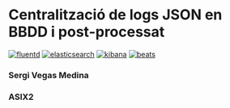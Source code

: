# Centralització de logs JSON en BBDD i post-processat
[![fluentd](https://pbs.twimg.com/profile_images/2261136657/fluent_normal.png)](http://www.fluentd.org/)
[![elasticsearch]()](https://www.elastic.co/products/elasticsearch)
[![kibana](https://www.elastic.co/products/kibana)](https://www.elastic.co/products/kibana)
[![beats](https://www.elastic.co/products/beats)](https://www.elastic.co/products/beats)


### Sergi Vegas Medina
### ASIX2
